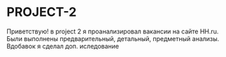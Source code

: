 # PROJECT-2
Приветствую! в project 2 я проанализировал вакансии на сайте HH.ru. 
 Были выполнены предварительный, детальный, предметный анализы.
 Вдобавок я сделал доп. иследование 
